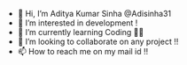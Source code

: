 - 👋 Hi, I’m Aditya Kumar Sinha  @Adisinha31 
- 👀 I’m interested in development !
- 🌱 I’m currently learning Coding 🤷‍♂️
- 💞️ I’m looking to collaborate on any project !!
- 📫 How to reach me on my mail id !!

<!---
Adisinha31/Adisinha31 is a ✨ special ✨ repository because its `README.md` (this file) appears on your GitHub profile.
You can click the Preview link to take a look at your changes.
--->
